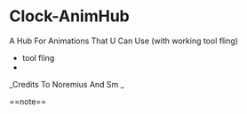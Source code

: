 # Clock-AnimHub
A Hub For Animations That U Can Use (with working tool fling)
- tool fling
- 


_Credits To Noremius And Sm _

==note==
